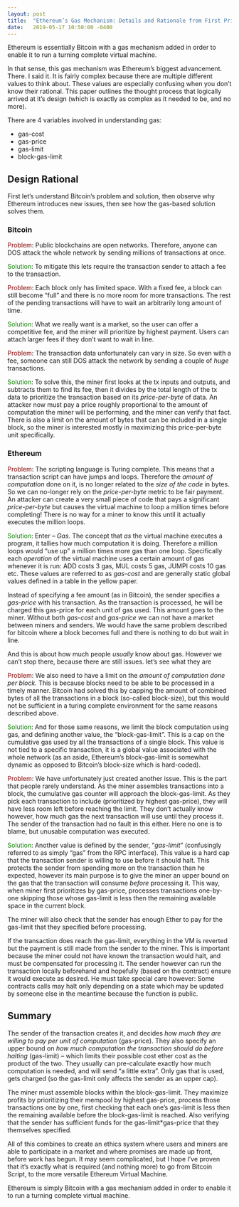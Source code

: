 ```yaml
---
layout: post
title:  "Ethereum’s Gas Mechanism: Details and Rationale from First Principles"
date:   2019-05-17 10:50:00 -0400
---
```

Ethereum is essentially Bitcoin with a gas mechanism added in order to enable it to run a turning complete virtual machine.

In that sense, this gas mechanism was Ethereum’s biggest advancement. There. I said it. It is fairly complex because there are multiple different values to think about. These values are especially confusing when you don’t know their rational. This paper outlines the thought process that logically arrived at it’s design (which is exactly as complex as it needed to be, and no more).

There are 4 variables involved in understanding gas:

* gas-cost
* gas-price
* gas-limit
* block-gas-limit

## Design Rational

First let’s understand Bitcoin’s problem and solution, then observe why Ethereum introduces new issues, then see how the gas-based solution solves them.

### Bitcoin

<span style="color:#850303;">Problem</span>: Public blockchains are open networks. Therefore, anyone can DOS attack the whole network by sending millions of transactions at once.

<span style="color:#0c8201;">Solution</span>: To mitigate this lets require the transaction sender to attach a fee to the transaction.

<span style="color:#850303;">Problem</span>: Each block only has limited space. With a fixed fee, a block can still become “full” and there is no more room for more transactions. The rest of the pending transactions will have to wait an arbitrarily long amount of time.

<span style="color:#0c8201;">Solution</span>: What we really want is a market, so the user can offer a competitive fee, and the miner will prioritize by highest payment. Users can attach larger fees if they don’t want to wait in line.

<span style="color:#850303;">Problem</span>: The transaction data unfortunately can vary in size. So even with a fee, someone can still DOS attack the network by sending a couple of _huge_ transactions.

<span style="color:#0c8201;">Solution</span>: To solve this, the miner first looks at the tx inputs and outputs, and subtracts them to find its fee, then it divides by the total length of the tx data to prioritize the transaction based on its _price-per-byte_ of data. An attacker now must pay a price roughly proportional to the amount of computation the miner will be performing, and the miner can verify that fact. There is also a limit on the amount of bytes that can be included in a single block, so the miner is interested mostly in maximizing this price-per-byte unit specifically.

### Ethereum

<span style="color:#850303;">Problem</span>: The scripting language is Turing complete. This means that a transaction script can have jumps and loops. Therefore the _amount of computation_ done on it, is no longer related to the _size of the code_ in bytes. So we can no-longer rely on the _price-per-byte_ metric to be fair payment. An attacker can create a very small piece of code that pays a significant _price-per-byte_ but causes the virtual machine to loop a million times before completing! There is no way for a miner to know this until it actually executes the million loops.

<span style="color:#0c8201;">Solution</span>: Enter – _Gas_. The concept that _as_ the virtual machine executes a program, it tallies how much computation it is doing. Therefore a million loops would “use up” a million times more gas than one loop. Specifically each _operation_ of the virtual machine uses a certain amount of gas whenever it is run: ADD costs 3 gas, MUL costs 5 gas, JUMPI costs 10 gas etc. These values are referred to as _gas-cost_ and are generally static global values defined in a table in the yellow paper.

Instead of specifying a fee amount (as in Bitcoin), the sender specifies a _gas-price_ with his transaction. As the transaction is processed, he will be charged this gas-price for each unit of gas used. This amount goes to the miner. Without both _gas-cost_ and _gas-price_ we can not have a market between miners and senders. We would have the same problem described for bitcoin where a block becomes full and there is nothing to do but wait in line.

And this is about how much people _usually_ know about gas. However we can’t stop there, because there are still issues. let’s see what they are

<span style="color:#850303;">Problem</span>: We also need to have a limit on the _amount of computation done per block._ This is because blocks need to be able to be processed in a timely manner. Bitcoin had solved this by capping the amount of combined bytes of all the transactions in a block (so-called block-size), but this would not be sufficient in a turing complete environment for the same reasons described above.

<span style="color:#0c8201;">Solution</span>: And for those same reasons, we limit the block computation using gas, and defining another value, the “block-gas-limit”. This is a cap on the cumulative gas used by all the transactions of a single block. This value is not tied to a specific transaction, it is a global value associated with the whole network (as an aside, Ethereum’s block-gas-limit is somewhat dynamic as opposed to Bitcoin’s block-size which is hard-coded).

<span style="color:#850303;">Problem</span>: We have unfortunately just created another issue. This is the part that people rarely understand. As the miner assembles transactions into a block, the cumulative gas counter will approach the block-gas-limit. As they pick each transaction to include (prioritized by highest gas-price), they will have less room left before reaching the limit. They don’t actually know however, how much gas the next transaction will use until they process it. The sender of the transaction had no fault in this either. Here no one is to blame, but unusable computation was executed.

<span style="color:#0c8201;">Solution</span>: Another value is defined by the sender, “_gas-limit_” (confusingly referred to as simply “gas” from the RPC interface). This value is a hard cap that the transaction sender is willing to use before it should halt. This protects the sender from spending more on the transaction than he expected, however its main purpose is to give the miner an upper bound on the gas that the transaction will consume _before_ processing it. This way, when miner first prioritizes by gas-price, processes transactions one-by-one skipping those whose gas-limit is less then the remaining available space in the current block.

The miner will also check that the sender has enough Ether to pay for the gas-limit that they specified before processing.

If the transaction does reach the gas-limit, everything in the VM is reverted but the payment is still made from the sender to the miner. This is important because the miner could not have known the transaction would halt, and must be compensated for processing it. The sender however can run the transaction locally beforehand and hopefully (based on the contract) ensure it would execute as desired. He must take special care however: Some contracts calls may halt only depending on a state which may be updated by someone else in the meantime because the function is public.

## Summary

The sender of the transaction creates it, and decides _how much they are willing to pay per unit of computation_ (gas-price). They also specify an upper bound on _how much computation the transaction should do before halting_ (gas-limit) – which limits their possible cost ether cost as the product of the two. They usually can pre-calculate exactly how much computation is needed, and will send “a little extra”. Only gas that is used, gets charged (so the gas-limit only affects the sender as an upper cap).

The miner must assemble blocks within the block-gas-limit. They maximize profits by prioritizing their mempool by highest gas-price, process those transactions one by one, first checking that each one’s gas-limit is less then the remaining available before the block-gas-limit is reached. Also verifying that the sender has sufficient funds for the gas-limit*gas-price that they themselves specified.

All of this combines to create an ethics system where users and miners are able to participate in a market and where promises are made up front, before work has begun. It may seem complicated, but I hope I’ve proven that it’s exactly what is required (and nothing more) to go from Bitcoin Script, to the more versatile Ethereum Virtual Machine.

Ethereum is simply Bitcoin with a gas mechanism added in order to enable it to run a turning complete virtual machine.